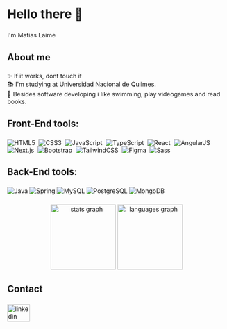<h1 align="left">Hello there 👋</h1>

###

<p align="left">I'm Matias Laime</p>

###

<h2 align="left">About me</h2>

###

<p align="left">✨ If it works, dont touch it<br>📚 I'm studying at Universidad Nacional de Quilmes. <br>🎲 Besides software developing i like swimming, play videogames and read books.</p>

###

<h2 align="left">Front-End tools:</h2>

###

![HTML5](https://cdn.jsdelivr.net/gh/devicons/devicon/icons/html5/html5-original.svg) 
![CSS3](https://cdn.jsdelivr.net/gh/devicons/devicon/icons/css3/css3-original.svg) 
![JavaScript](https://cdn.jsdelivr.net/gh/devicons/devicon/icons/javascript/javascript-original.svg) 
![TypeScript](https://cdn.jsdelivr.net/gh/devicons/devicon/icons/typescript/typescript-original.svg) 
![React](https://cdn.jsdelivr.net/gh/devicons/devicon/icons/react/react-original.svg) 
![AngularJS](https://cdn.jsdelivr.net/gh/devicons/devicon/icons/angularjs/angularjs-original.svg) 
![Next.js](https://cdn.jsdelivr.net/gh/devicons/devicon/icons/nextjs/nextjs-original.svg) 
![Bootstrap](https://cdn.jsdelivr.net/gh/devicons/devicon/icons/bootstrap/bootstrap-original.svg) 
![TailwindCSS](https://cdn.jsdelivr.net/gh/devicons/devicon/icons/tailwindcss/tailwindcss-original-wordmark.svg) 
![Figma](https://cdn.jsdelivr.net/gh/devicons/devicon/icons/figma/figma-original.svg) 
![Sass](https://cdn.jsdelivr.net/gh/devicons/devicon/icons/sass/sass-original.svg)

###

<h2 align="left">Back-End tools:</h2>

###

![Java](https://cdn.jsdelivr.net/gh/devicons/devicon/icons/java/java-original.svg)
![Spring](https://cdn.jsdelivr.net/gh/devicons/devicon/icons/spring/spring-original.svg)
![MySQL](https://cdn.jsdelivr.net/gh/devicons/devicon/icons/mysql/mysql-original.svg)
![PostgreSQL](https://cdn.jsdelivr.net/gh/devicons/devicon/icons/postgresql/postgresql-original.svg)
![MongoDB](https://cdn.jsdelivr.net/gh/devicons/devicon/icons/mongodb/mongodb-original.svg)

###

<div align="center">
  <img src="https://github-readme-stats.vercel.app/api?username=matulai&hide_title=false&hide_rank=false&show_icons=true&include_all_commits=true&count_private=true&disable_animations=false&theme=dracula&locale=en&hide_border=false&order=1" height="150" alt="stats graph"  />
  <img src="https://github-readme-stats.vercel.app/api/top-langs?username=matulai&locale=en&hide_title=false&layout=compact&card_width=320&langs_count=5&theme=onedark&hide_border=false&order=2" height="150" alt="languages graph"  />
</div>

###

<h2 align="left">Contact</h2>

###

<div align="left">
  <a href="https://www.linkedin.com/in/matias-laime-b9b334195/" target="_blank">
    <img src="https://raw.githubusercontent.com/maurodesouza/profile-readme-generator/master/src/assets/icons/social/linkedin/default.svg" width="52" height="40" alt="linkedin logo"  />
  </a>
</div>

###
